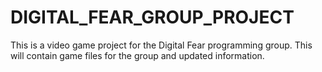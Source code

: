 # DIGITAL_FEAR_GROUP_PROJECT
This is a video game project for the Digital Fear programming group. This will contain game files for the group and updated information. 
